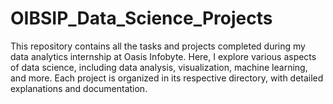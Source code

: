 # OIBSIP_Data_Science_Projects
This repository contains all the tasks and projects completed during my data analytics internship at Oasis Infobyte. Here, I explore various aspects of data science, including data analysis, visualization, machine learning, and more. Each project is organized in its respective directory, with detailed explanations and documentation.

